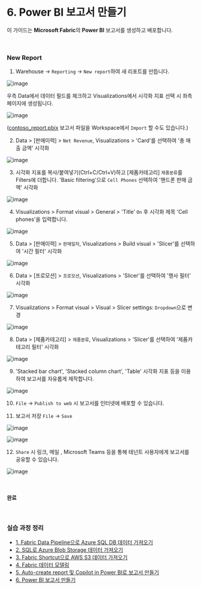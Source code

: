# 6. Power BI 보고서 만들기

이 가이드는 **Microsoft Fabric**의 **Power BI** 보고서를 생성하고 배포합니다. 


<br/> 

### New Report

1. Warehouse -> `Reporting` -> `New report`하여 새 리포트를 만듭니다. 

![image](https://github.com/user-attachments/assets/cca5b3e5-b70f-433d-9cb0-0edb734d6d8b)


우측 Data에서 데이터 필드를 체크하고 Visualizations에서 시각화 지표 선택 시 좌측 페이지에 생성됩니다. 

![image](https://github.com/user-attachments/assets/af2c28c2-856b-46f7-b4ef-c0038a63c090)


([contoso_report.pbix](https://github.com/mnrvacho/Microsoft-Fabric/blob/main/PBIX/contoso_report.pbix) 보고서 파일을 Workspace에서 `Import` 할 수도 있습니다.) 




2. Data > [판매이력] > `Net Revenue`, Visualizations > 'Card'를 선택하여 '총 매출 금액' 시각화 

![image](https://github.com/user-attachments/assets/d674af89-83c5-458a-b642-bdc0806615eb)


3. 시각화 지표를 복사/붙여넣기(Ctrl+C/Ctrl+V)하고 [제품카테고리] `제품분류`를 Filters에 더합니다. 'Basic filtering'으로 `Cell Phones` 선택하여 '핸드폰 판매 금액' 시각화

![image](https://github.com/user-attachments/assets/90ec9657-b4ed-4079-b571-251556108492)


4. Visualizations > Format visual > General > 'Title' `On` 후 시각화 제목 'Cell phones'을 입력합니다.  

![image](https://github.com/user-attachments/assets/1e25f620-2920-4a3a-baf8-346d676c04f1)


5. Data > [판매이력] > `판매일자`, Visualizations > Build visual > 'Slicer'를 선택하여 '시간 필터' 시각화

![image](https://github.com/user-attachments/assets/856731ee-9d84-4dd6-9465-db047773926a)


6. Data > [프로모션] > `프로모션`, Visualizations > 'Slicer'를 선택하여 '행사 필터' 시각화

![image](https://github.com/user-attachments/assets/3da9e2c4-1b6d-4d6e-8b35-1d2cfd6c7470)


7. Visualizations > Format visual > Visual > Slicer settings: `Dropdown`으로 변경 

![image](https://github.com/user-attachments/assets/7efe4c40-6644-42d7-b207-937016f07941)


8. Data > [제품카테고리] > `제품분류`, Visualizations > 'Slicer'를 선택하여 '제품카테고리 필터' 시각화

![image](https://github.com/user-attachments/assets/e9884f59-2d19-4c52-a8f3-5e94aef57235)


9. 'Stacked bar chart', 'Stacked column chart', 'Table' 시각화 지표 등을 이용하여 보고서를 자유롭게 제작합니다.  

![image](https://github.com/user-attachments/assets/49c6afef-c73f-4fc6-9cd9-225c436ef406)


10. `File` -> `Publish to web` 시 보고서를 인터넷에 배포할 수 있습니다. 

11. 보고서 저장 `File` -> `Save` 

![image](https://github.com/user-attachments/assets/3a36e13e-38d7-4593-97da-51895807d8ab)

![image](https://github.com/user-attachments/assets/4cdb9218-6140-4463-a67d-a02e48cb0f10)


12. `Share` 시 링크, 메일 , Microsoft Teams 등을 통해 테넌트 사용자에게 보고서를 공유할 수 있습니다. 

![image](https://github.com/user-attachments/assets/25b75952-6bc2-4d59-8626-e87587a82cc4)



<br/> 

#### 완료


<br/> 

### 실습 과정 정리 
 
* [1.	Fabric Data Pipeline으로 Azure SQL DB 데이터 가져오기](https://github.com/mnrvacho/Microsoft-Fabric/blob/main/1.%20Data%20pipeline%20-%20Azure%20SQL%20DB.md) 
* [2.	SQL로 Azure Blob Storage 데이터 가져오기](https://github.com/mnrvacho/Microsoft-Fabric/blob/main/2.%20SQL%20-%20Azure%20Blob%20Storage.md) 
* [3.	Fabric Shortcut으로 AWS S3 데이터 가져오기](https://github.com/mnrvacho/Microsoft-Fabric/blob/main/3.%20Shortcut%20-%20AWS%20S3.md) 
* [4.	Fabric 데이터 모델링](https://github.com/mnrvacho/Microsoft-Fabric/blob/main/4.%20Data%20Modeling.md) 
* [5.	Auto-create report 및 Copilot in Power BI로 보고서 만들기](https://github.com/mnrvacho/Microsoft-Fabric/blob/main/5.%20Auto-create%20report%20%26%20Copilot%20in%20Power%20BI.md) 
* [6.	Power BI 보고서 만들기](https://github.com/mnrvacho/Microsoft-Fabric/blob/main/6.%20Power%20BI%20Report.md)

   
<br/> 

 
<br/> 
